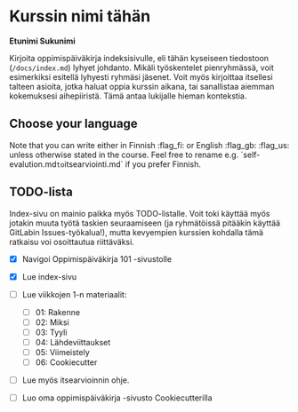 # Kurssin nimi tähän

**Etunimi Sukunimi**

Kirjoita oppimispäiväkirja indeksisivulle, eli tähän kyseiseen tiedostoon (`/docs/index.md`) lyhyet johdanto. Mikäli työskentelet pienryhmässä, voit esimerkiksi esitellä lyhyesti ryhmäsi jäsenet. Voit myös kirjoittaa itsellesi talteen asioita, jotka haluat oppia kurssin aikana, tai sanallistaa aiemman kokemuksesi aihepiiristä. Tämä antaa lukijalle hieman kontekstia.

## Choose your language

Note that you can write either in Finnish :flag_fi: or English :flag_gb: :flag_us: unless otherwise stated in the course. Feel free to rename e.g. ´self-evalution.md` to `itsearviointi.md` if you prefer Finnish.

## TODO-lista

Index-sivu on mainio paikka myös TODO-listalle. Voit toki käyttää myös jotakin muuta työtä taskien seuraamiseen (ja ryhmätöissä pitääkin käyttää GitLabin Issues-työkalua!), mutta kevyempien kurssien kohdalla tämä ratkaisu voi osoittautua riittäväksi.

- [x] Navigoi Oppimispäiväkirja 101 -sivustolle
- [x] Lue index-sivu
- [ ] Lue viikkojen 1-n materiaalit:
    - [ ] 01: Rakenne
    - [ ] 02: Miksi
    - [ ] 03: Tyyli
    - [ ] 04: Lähdeviittaukset
    - [ ] 05: Viimeistely
    - [ ] 06: Cookiecutter
- [ ] Lue myös itsearvioinnin ohje.
- [ ] Luo oma oppimispäiväkirja -sivusto Cookiecutterilla

